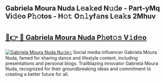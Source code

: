 ## Gabriela Moura Nuda L𝚎a𝚔ed N𝚞𝚍e - Part-yMq Vi𝚍𝚎o P𝚑𝚘tos - H𝚘𝚝 O𝚗𝚕yf𝚊ns L𝚎a𝚔s 2Mhuv

# <h2><a href="http://kf2m2za.oniu.top/?m=Gabriela+Moura+Nuda">🔗👉 🔴 Gabriela Moura Nuda P𝚑ot𝚘𝚜 V𝚒d𝚎o</a></h2>

[![Gabriela Moura Nuda Nu𝚍e𝚜](https://i.imgur.com/0qMVB7G.gif)](http://kf2m2za.oniu.top/?m=Gabriela+Moura+Nuda)
Social media influencer Gabriela Moura Nuda, famed for sharing dance and lifestyle content, including presentations and personal blogs. Trailblazing innovator Gabriela Moura Nuda, recognized for their groundbreaking ideas and commitment to creating a better future for all.  
